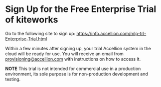 # Sign Up for the Free Enterprise Trial of kiteworks  

Go to the following site to sign up:
<https://info.accellion.com/mlp-trl-Enterprise-Trial.html>  

Within a few minutes after signing up, your trial Accellion system in the cloud will be ready for use. You will receive an email from provisioning@accellion.com with instructions on how to access it.  


  **NOTE** This trial is not intended for commercial use in a production environment, its sole purpose is for non-production development and testing. 

